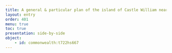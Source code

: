 ```yaml
---
title: A general & particular plan of the island of Castle William near Boston
layout: entry
order: 401
menu: true
toc: true
presentation: side-by-side
object:
    - id: commonwealth:t722hs667
---
```

